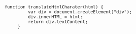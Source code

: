 <pre>function translateHtmlCharater(html) {
         var div = document.createElement("div");
         div.innerHTML = html;
         return div.textContent;
     }</pre>